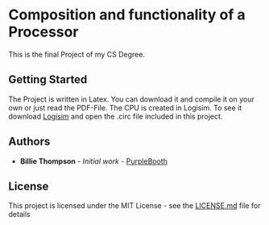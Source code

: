 # Composition and functionality of a Processor

This is the final Project of my CS Degree. 

## Getting Started

The Project is written in Latex. You can download it and compile it on your own or just read the PDF-File.
The CPU is created in Logisim. To see it download [Logisim](https://github.com/user/repo/blob/branch/other_file.md) and open the .circ
file included in this project. 


## Authors

* **Billie Thompson** - *Initial work* - [PurpleBooth](https://github.com/PurpleBooth)
## License

This project is licensed under the MIT License - see the [LICENSE.md](LICENSE.md) file for details


